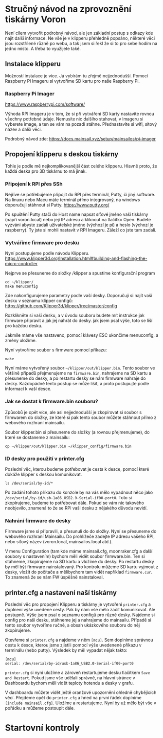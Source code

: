 # Stručný návod na zprovoznění tiskárny Voron
Není cílem vytvořit podrobný návod, ale jen základní postup s odkazy kde najít další informace. Ne vše je v klipperu přehledně popsáno, některé věci jsou rozstřílené různě po webu, a tak jsem si řekl že si to pro sebe hodím na jedno místo. A třeba to využijete také.

## Instalace klipperu
Možností instalace je více. Já vybírám tu zřejmě nejjednodušší. Pomocí Raspberry Pi Imageru si vytvoříme SD kartu pro naše Raspberry Pi.

### Raspberry Pi Imager
https://www.raspberrypi.com/software/

Výhoda RPI Imageru je v tom, že si při vytváření SD karty nastavíte rovnou všechny potřebné údaje. Nemusíte nic dalšího stahovat, v Imageru si vyberete image, a ten se vám na pozadí stáhne. Přednastavíte si wifi, sítový název a další věci.

Podrobný návod zde:
https://docs.mainsail.xyz/setup/mainsailos/pi-imager

## Propojení klipperu s deskou tiskárny
Tohle je podle mě nejkomplikovanější část celého klipperu. Hlavně proto, že každá deska pro 3D tiskárnu to má jinak.

### Připojení k RPI přes SSh
Nejříve se potřebujeme připojit do RPI přes terminál, Putty, či jiný software. Na linuxu nebo Macu máte terminál přímo integrovaný, na windows doporučuji stáhnout si Putty. 
https://www.putty.org/

Po spuštění Putty stačí do Host name napsat síťové jméno vaši tiskárny (napři voron.local) nebo její IP adresu a kliknout na tlačítko Open. Budete vyzváni abyste zadali uživatelské jméno (výchozí je pi) a heslo (výchozí je raspberry). Ty jste si mohli nastavit v RPI Imageru. Záleží co jste tam zadali.

### Vytváříme firmware pro desku
Nyní postupujeme podle návodu Klipperu.
https://www.klipper3d.org/Installation.html#building-and-flashing-the-micro-controller

Nejprve se přesuneme do složky /klipper a spustíme konfigurační program
```
cd ~/klipper/
make menuconfig
```
Zde nakonfigurujeme parametry podle vaší desky. Doporučuji si najít vaši desku v seznamu klipper configů:
https://github.com/Klipper3d/klipper/tree/master/config

Rozklikněte si vaší desku, a v úvodu souboru budete mít instrukce jak firmware připravit a jak jej nahrát do desky. jak jsem psal výše, toto se liší pro každou desku.

Jakmile máme vše nastaveno, pomocí klávesy ESC ukončíme menuconfig, a změny uložíme.

Nyní vytvoříme soubor s firmware pomocí příkazu:
```
make
```

Nyní máme vytvořený soubor `~/klipper/out/klipper.bin`. Tento soubor ve většině případů přejmenujeme na `firmware.bin`, nahrajeme na SD kartu a přesuneme do desky, a po restartu desky se nám firmware nahraje do desky. Každopádně tento postup se může lišit, a proto postupujte podle informací k vaší desce.

### Jak se dostat k firmware.bin souboru?
Způsobů je opět více, ale asi nejjednodušší je zkopírovat si soubor s firmwarem do složky, ze které si pak tento soubor můžete stáhnout přímo z webového rozhraní mainsailu.

Soubor klipper.bin si přesuneme do složky (a rovnou přejmenujeme), do které se dostaneme z mainsailu:
```
cp ~/klipper/out/klipper.bin ~/klipper_config/firmware.bin
```

### ID desky pro použití v printer.cfg
Poslední věc, kterou budeme potřebovat je cesta k desce, pomocí které dokáže klipper s deskou komunikovat.
```
ls /dev/serial/by-id/*
```
Po zadání tohoto příkazu do konzole by na vás mělo vypadnout něco jako `/dev/serial/by-id/usb-1a86_USB2.0-Serial-if00-port0`. Toto si zkopírujeme, budeme to potřebovat dále. Pokud se vám nic takového neobjevilo, znamená to že se RPI vaši desku z nějakého důvodu nevidí.

### Nahrání firmware do desky
Firmware jsme si připravili, a přesunuli do do složky. Nyní se přesuneme do webového rozhraní Mainsailu. Do prohlížeče zadejte IP adresu vašeho RPI, nebo síťový název (voron.local, mainsailos.local atd.).

V menu Configuration (tam kde máme mainsail.cfg, moonraker.cfg a další soubory s nastavením) bychom měli vidět soubor firmware.bin. Ten si stáhneme, zkopírujeme na SD kartu a vložíme do desky. Po restartu desky by měl být firmware nainstalovaný. Pro kontrolu můžeme SD kartu vyjmout z desky, vložit do počítače a mělibychom tam vidět například `firmware.cur`. To znamená že se nám FW úspěšně nainstaloval.

## printer.cfg a nastavení naší tiskárny
Poslední věc pro propojení Klipperu a tiskárny je vytvoření `printer.cfg` a doplnení výše uvedene cesty. Pak by nám vše mělo začít komunikovat. Ale postupně. Výše jsem psal o seznamu configů pro různé desky. Najdeme si config pro naši desku, stáhneme jej a nahrajeme do mainsailu. Případě si tento soubor vytvoříme ručně, a obsah ukázkového souboru do něj zkopírujeme.

Otevřeme si `printer.cfg` a najdeme v něm `[mcu]`. Sem doplníme správnou cestu k desce, kterou jsme zjistili pomocí výše uvedenené příkazu v terminálu (nebo putty). Výsledek by měl vypadat nějak takto:
```
[mcu]
serial: /dev/serial/by-id/usb-1a86_USB2.0-Serial-if00-port0
```

`printer.cfg` si nyní uložíme a zároveň restartujeme desku tlačítkem `Save and Restart`. Pokud jsme vše udělali správně, na hlavní stránce v Dashboardu bychom měli vidět teploty hotendu a desky v grafu.

V dashboardu můžete vidět ještě oranžové upozornění ohledně chybějících věcí. Přejdeme opět do `printer.cfg` a hned na první řádek doplníme `[include mainsail.cfg]`. Uložíme a restartujeme. Nyní by už mělo být vše v pořádku a můžeme postoupit dále.

# Startovní kontroly